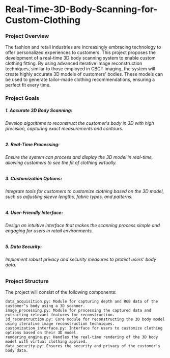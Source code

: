 # Real-Time-3D-Body-Scanning-for-Custom-Clothing

### Project Overview
The fashion and retail industries are increasingly embracing technology to offer personalized experiences to customers. This project proposes the development of a real-time 3D body scanning system to enable custom clothing fitting. By using advanced iterative image reconstruction techniques, similar to those employed in CBCT imaging, the system will create highly accurate 3D models of customers' bodies. These models can be used to generate tailor-made clothing recommendations, ensuring a perfect fit every time.


### Project Goals
##### 1. Accurate 3D Body Scanning: 
###### Develop algorithms to reconstruct the customer's body in 3D with high precision, capturing exact measurements and contours.
##### 2. Real-Time Processing: 
###### Ensure the system can process and display the 3D model in real-time, allowing customers to see the fit of clothing virtually.
##### 3. Customization Options: 
###### Integrate tools for customers to customize clothing based on the 3D model, such as adjusting sleeve lengths, fabric types, and patterns.
##### 4. User-Friendly Interface: 
###### Design an intuitive interface that makes the scanning process simple and engaging for users in retail environments.
##### 5. Data Security: 
###### Implement robust privacy and security measures to protect users' body data.

### Project Structure
The project will consist of the following components:

    data_acquisition.py: Module for capturing depth and RGB data of the customer’s body using a 3D scanner.
    image_processing.py: Module for processing the captured data and extracting relevant features for reconstruction.
    3d_reconstruction.py: Core module for reconstructing the 3D body model using iterative image reconstruction techniques.
    customization_interface.py: Interface for users to customize clothing options based on their 3D model.
    rendering_engine.py: Handles the real-time rendering of the 3D body model with virtual clothing applied.
    data_security.py: Ensures the security and privacy of the customer's body data.
